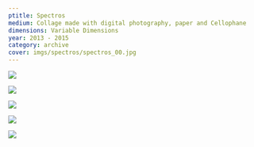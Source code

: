 ```yaml
---
ptitle: Spectros
medium: Collage made with digital photography, paper and Cellophane
dimensions: Variable Dimensions
year: 2013 - 2015
category: archive
cover: imgs/spectros/spectros_00.jpg
---
```

![]({{site.baseurl}}/imgs/spectros/spectros_01.jpg)

![]({{site.baseurl}}/imgs/spectros/spectros_02.jpg)

![]({{site.baseurl}}/imgs/spectros/spectros_03.jpg)

![]({{site.baseurl}}/imgs/spectros/spectros_04.jpg)

![]({{site.baseurl}}/imgs/spectros/spectros_05.jpg)
